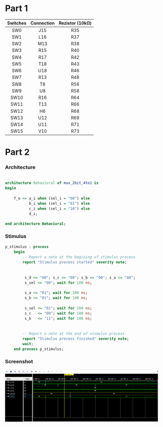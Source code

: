 # Part 1 

| **Switches** | **Connection** | **Rezistor (10kΩ)** | 
| :-: | :-: | :-: |
| SW0 | J15 | R35 |
| SW1 | L16 | R37 |
| SW2 | M13 | R38 |
| SW3 | R15 | R40 |
| SW4 | R17 | R42 |
| SW5 | T18 | R43 | 
| SW6 | U18 | R46 | 
| SW7 | R13 | R48 | 
| SW8 | T8 | R56 | 
| SW9 | U8 | R58 | 
| SW10 | R16 | R64 | 
| SW11 | T13 | R66 | 
| SW12 | H6 | R68 | 
| SW13 | U12 | R69 | 
| SW14 | U11 | R71 | 
| SW15 | V10 | R73 | 


# Part 2

### Architecture

```vhdl

architecture Behavioral of mux_2bit_4to1 is
begin

    f_o <= a_i when (sel_i = "00") else
           b_i when (sel_i = "01") else
           c_i when (sel_i = "10") else
           d_i;
           
end architecture Behavioral;
```

### Stimulus

```vhdl
p_stimulus : process
    begin
        -- Report a note at the begining of stimulus process
        report "Stimulus process started" severity note;
        
        
         s_d <= "00"; s_c <= "00"; s_b <= "00"; s_a <= "00";
         s_sel <= "00"; wait for 100 ns;    
         
         s_a <= "01"; wait for 100 ns;
         s_b <= "01"; wait for 100 ns; 
         
         s_sel <= "01"; wait for 100 ns;
         s_c   <= "00"; wait for 100 ns;   
         s_b   <= "11"; wait for 100 ns;
        
        
        -- Report a note at the end of stimulus process
        report "Stimulus process finished" severity note;
        wait;
    end process p_stimulus;
```
### Screenshot

![alt text](Images/Screenshot.PNG)